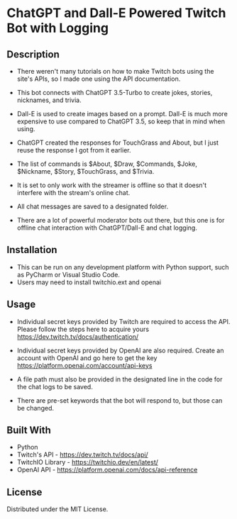 # ChatGPT and Dall-E Powered Twitch Bot with Logging

## Description
  
- There weren't many tutorials on how to make Twitch bots using the site's APIs, so I made one using the API documentation.
- This bot connects with ChatGPT 3.5-Turbo to create jokes, stories, nicknames, and trivia.
- Dall-E is used to create images based on a prompt. Dall-E is much more expensive to use compared to ChatGPT 3.5, so keep that in mind when using.
- ChatGPT created the responses for TouchGrass and About, but I just reuse the response I got from it earlier.
- The list of commands is $About, $Draw, $Commands, $Joke, $Nickname, $Story, $TouchGrass, and $Trivia.
- It is set to only work with the streamer is offline so that it doesn't interfere with the stream's online chat.
- All chat messages are saved to a designated folder.
  
- There are a lot of powerful moderator bots out there, but this one is for offline chat interaction with ChatGPT/Dall-E and chat logging. 

## Installation

- This can be run on any development platform with Python support, such as PyCharm or Visual Studio Code.
- Users may need to install twitchio.ext and openai

## Usage

- Individual secret keys provided by Twitch are required to access the API. Please follow the steps here to acquire yours https://dev.twitch.tv/docs/authentication/
- Individual secret keys provided by OpenAI are also required. Create an account with OpenAI and go here to get the key https://platform.openai.com/account/api-keys
  
- A file path must also be provided in the designated line in the code for the chat logs to be saved.
  
- There are pre-set keywords that the bot will respond to, but those can be changed.

## Built With

- Python
- Twitch's API - https://dev.twitch.tv/docs/api/
- TwitchIO Library - https://twitchio.dev/en/latest/
- OpenAI API - https://platform.openai.com/docs/api-reference

## License

Distributed under the MIT License.


